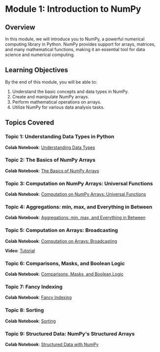# Module 1: Introduction to NumPy

## Overview

In this module, we will introduce you to NumPy, a powerful numerical computing library in Python. NumPy provides support for arrays, matrices, and many mathematical functions, making it an essential tool for data science and numerical computing.

## Learning Objectives

By the end of this module, you will be able to:
1. Understand the basic concepts and data types in NumPy.
2. Create and manipulate NumPy arrays.
3. Perform mathematical operations on arrays.
4. Utilize NumPy for various data analysis tasks.

## Topics Covered

### Topic 1: Understanding Data Types in Python

**Colab Notebook**: [Understanding Data Types](https://colab.research.google.com/github/jakevdp/PythonDataScienceHandbook/blob/master/notebooks/02.01-Understanding-Data-Types.ipynb)

### Topic 2: The Basics of NumPy Arrays

**Colab Notebook**: [The Basics of NumPy Arrays](https://colab.research.google.com/github/jakevdp/PythonDataScienceHandbook/blob/master/notebooks/02.02-The-Basics-Of-NumPy-Arrays.ipynb)

### Topic 3: Computation on NumPy Arrays: Universal Functions

**Colab Notebook**: [Computation on NumPy Arrays: Universal Functions](https://colab.research.google.com/github/jakevdp/PythonDataScienceHandbook/blob/master/notebooks/02.03-Computation-on-arrays-ufuncs.ipynb#:~:text=Computation%20on%20NumPy%20arrays%20can,NumPy's%20universal%20functions%20(ufuncs).)

### Topic 4: Aggregations: min, max, and Everything in Between

**Colab Notebook**: [Aggregations: min, max, and Everything in Between](https://colab.research.google.com/github/jakevdp/PythonDataScienceHandbook/blob/master/notebooks/02.04-Computation-on-arrays-aggregates.ipynb
)

### Topic 5: Computation on Arrays: Broadcasting

**Colab Notebook**: [Computation on Arrays: Broadcasting](https://colab.research.google.com/github/jakevdp/PythonDataScienceHandbook/blob/master/notebooks/02.05-Computation-on-arrays-broadcasting.ipynb)

**Video**: [Tutorial](https://www.youtube.com/watch?app=desktop&v=oG1t3qlzq14)

### Topic 6: Comparisons, Masks, and Boolean Logic

**Colab Notebook**: [Comparisons, Masks, and Boolean Logic](https://colab.research.google.com/github/jakevdp/PythonDataScienceHandbook/blob/master/notebooks/02.06-Boolean-Arrays-and-Masks.ipynb)

### Topic 7: Fancy Indexing
**Colab Notebook**: [Fancy Indexing](https://colab.research.google.com/github/jakevdp/PythonDataScienceHandbook/blob/master/notebooks/02.07-Fancy-Indexing.ipynb)

### Topic 8: Sorting
**Colab Notebook**: [Sorting](https://colab.research.google.com/github/jakevdp/PythonDataScienceHandbook/blob/master/notebooks/02.08-Sorting.ipynb)

### Topic 9: Structured Data: NumPy's Structured Arrays
**Colab Notebook**: [Structured Data with NumPy](https://colab.research.google.com/github/jakevdp/PythonDataScienceHandbook/blob/master/notebooks/02.09-Structured-Data-NumPy.ipynb)


